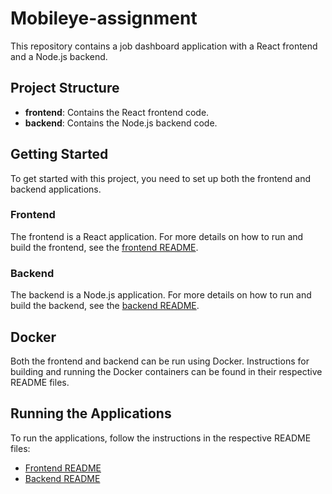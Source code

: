 # Mobileye-assignment

This repository contains a job dashboard application with a React frontend and a Node.js backend.

## Project Structure

- **frontend**: Contains the React frontend code.
- **backend**: Contains the Node.js backend code.

## Getting Started

To get started with this project, you need to set up both the frontend and backend applications.

### Frontend

The frontend is a React application. For more details on how to run and build the frontend, see the [frontend README](./frontend/README.md).

### Backend

The backend is a Node.js application. For more details on how to run and build the backend, see the [backend README](./backend/README.md).

## Docker

Both the frontend and backend can be run using Docker. Instructions for building and running the Docker containers can be found in their respective README files.

## Running the Applications

To run the applications, follow the instructions in the respective README files:

- [Frontend README](./frontend/README.md)
- [Backend README](./backend/README.md)


